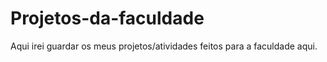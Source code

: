 # Projetos-da-faculdade
Aqui irei guardar os meus projetos/atividades feitos para a faculdade aqui.
